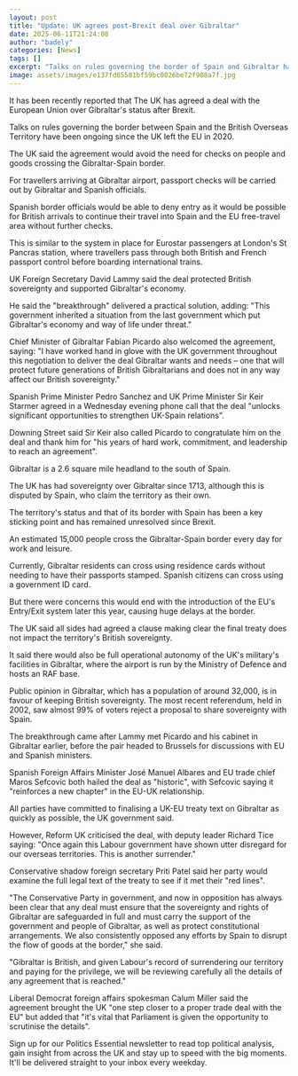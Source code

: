 ```yaml
---
layout: post
title: "Update: UK agrees post-Brexit deal over Gibraltar"
date: 2025-06-11T21:24:08
author: "badely"
categories: [News]
tags: []
excerpt: "Talks on rules governing the border of Spain and Gibraltar have been ongoing since Britain left the EU."
image: assets/images/e137fd65581bf59bc0026be72f908a7f.jpg
---
```


It has been recently reported that The UK has agreed a deal with the European Union over Gibraltar's status after Brexit.

Talks on rules governing the border between Spain and the British Overseas Territory have been ongoing since the UK left the EU in 2020.

The UK said the agreement would avoid the need for checks on people and goods crossing the Gibraltar-Spain border.

For travellers arriving at Gibraltar airport, passport checks will be carried out by Gibraltar and Spanish officials.

Spanish border officials would be able to deny entry as it would be possible for British arrivals to continue their travel into Spain and the EU free-travel area without further checks.

This is similar to the system in place for Eurostar passengers at London's St Pancras station, where travellers pass through both British and French passport control before boarding international trains. 

UK Foreign Secretary David Lammy said the deal protected British sovereignty and supported Gibraltar's economy.

He said the "breakthrough" delivered a practical solution, adding: "This government inherited a situation from the last government which put Gibraltar's economy and way of life under threat."

Chief Minister of Gibraltar Fabian Picardo also welcomed the agreement, saying: "I have worked hand in glove with the UK government throughout this negotiation to deliver the deal Gibraltar wants and needs – one that will protect future generations of British Gibraltarians and does not in any way affect our British sovereignty."

Spanish Prime Minister Pedro Sanchez and UK Prime Minister Sir Keir Starmer agreed in a Wednesday evening phone call that the deal "unlocks significant opportunities to strengthen UK-Spain relations".

Downing Street said Sir Keir also called Picardo to congratulate him on the deal and thank him for "his years of hard work, commitment, and leadership to reach an agreement".

Gibraltar is a 2.6 square mile headland to the south of Spain.

The UK has had sovereignty over Gibraltar since 1713, although this is disputed by Spain, who claim the territory as their own.

The territory's status and that of its border with Spain has been a key sticking point and has remained unresolved since Brexit.

An estimated 15,000 people cross the Gibraltar-Spain border every day for work and leisure.

Currently, Gibraltar residents can cross using residence cards without needing to have their passports stamped. Spanish citizens can cross using a government ID card.

But there were concerns this would end with the introduction of the EU's Entry/Exit system later this year, causing huge delays at the border.

The UK said all sides had agreed a clause making clear the final treaty does not impact the territory's British sovereignty. 

It said there would also be full operational autonomy of the UK's military's facilities in Gibraltar, where the airport is run by the Ministry of Defence and hosts an RAF base.

Public opinion in Gibraltar, which has a population of around 32,000, is in favour of keeping British sovereignty. The most recent referendum, held in 2002, saw almost 99% of voters reject a proposal to share sovereignty with Spain.

The breakthrough came after Lammy met Picardo and his cabinet in Gibraltar earlier, before the pair headed to Brussels for discussions with EU and Spanish ministers.

Spanish Foreign Affairs Minister José Manuel Albares and EU trade chief Maros Sefcovic both hailed the deal as "historic", with Sefcovic saying it "reinforces a new chapter" in the EU-UK relationship.

All parties have committed to finalising a UK-EU treaty text on Gibraltar as quickly as possible, the UK government said.

However, Reform UK criticised the deal, with deputy leader Richard Tice saying: "Once again this Labour government have shown utter disregard for our overseas territories. This is another surrender."

Conservative shadow foreign secretary Priti Patel said her party would examine the full legal text of the treaty to see if it met their "red lines". 

"The Conservative Party in government, and now in opposition has always been clear that any deal must ensure that the sovereignty and rights of Gibraltar are safeguarded in full and must carry the support of the government and people of Gibraltar, as well as protect constitutional arrangements. We also consistently opposed any efforts by Spain to disrupt the flow of goods at the border," she said.

"Gibraltar is British, and given Labour's record of surrendering our territory and paying for the privilege, we will be reviewing carefully all the details of any agreement that is reached."

Liberal Democrat foreign affairs spokesman Calum Miller said the agreement brought the UK "one step closer to a proper trade deal with the EU" but added that "it's vital that Parliament is given the opportunity to scrutinise the details".

Sign up for our Politics Essential newsletter to read top political analysis, gain insight from across the UK and stay up to speed with the big moments. It'll be delivered straight to your inbox every weekday.

